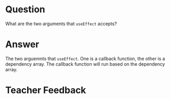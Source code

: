 # Question

What are the two arguments that `useEffect` accepts? 

# Answer
The two arguemnts that `useEffect`. One is a callback function, the other is a dependency array. The callback function will run based on the dependency array.
# Teacher Feedback